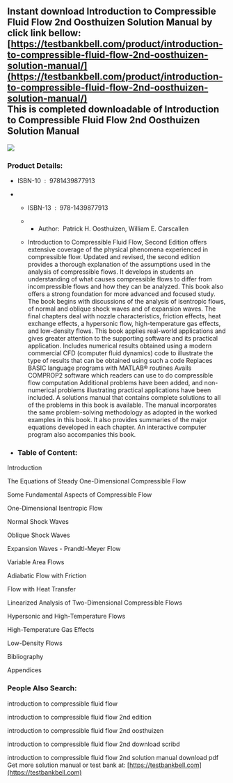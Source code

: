 Instant download **Introduction to Compressible Fluid Flow 2nd Oosthuizen Solution Manual** by click link bellow:  
[https://testbankbell.com/product/introduction-to-compressible-fluid-flow-2nd-oosthuizen-solution-manual/](https://testbankbell.com/product/introduction-to-compressible-fluid-flow-2nd-oosthuizen-solution-manual/)  
This is completed downloadable of Introduction to Compressible Fluid Flow 2nd Oosthuizen Solution Manual
--------------------------------------------------------------------------------------------------------


![](https://testbankbell.com/wp-content/uploads/2023/05/introduction-to-compressible-fluid-flow-2nd-oosthuizen-solution-manual.jpg)
### Product Details:


* ISBN-10 ‏ : ‎ 9781439877913
* * ISBN-13 ‏ : ‎ 978-1439877913
  * * Author:  Patrick H. Oosthuizen, William E. Carscallen
   
  * Introduction to Compressible Fluid Flow, Second Edition offers extensive coverage of the physical phenomena experienced in compressible flow. Updated and revised, the second edition provides a thorough explanation of the assumptions used in the analysis of compressible flows. It develops in students an understanding of what causes compressible flows to differ from incompressible flows and how they can be analyzed. This book also offers a strong foundation for more advanced and focused study. The book begins with discussions of the analysis of isentropic flows, of normal and oblique shock waves and of expansion waves. The final chapters deal with nozzle characteristics, friction effects, heat exchange effects, a hypersonic flow, high-temperature gas effects, and low-density flows. This book applies real-world applications and gives greater attention to the supporting software and its practical application. Includes numerical results obtained using a modern commercial CFD (computer fluid dynamics) code to illustrate the type of results that can be obtained using such a code Replaces BASIC language programs with MATLAB® routines Avails COMPROP2 software which readers can use to do compressible flow computation Additional problems have been added, and non-numerical problems illustrating practical applications have been included. A solutions manual that contains complete solutions to all of the problems in this book is available. The manual incorporates the same problem-solving methodology as adopted in the worked examples in this book. It also provides summaries of the major equations developed in each chapter. An interactive computer program also accompanies this book.
 
* ### Table of Content:

Introduction

The Equations of Steady One-Dimensional Compressible Flow

Some Fundamental Aspects of Compressible Flow

One-Dimensional Isentropic Flow

Normal Shock Waves

Oblique Shock Waves

Expansion Waves - Prandtl-Meyer Flow

Variable Area Flows

Adiabatic Flow with Friction

Flow with Heat Transfer

Linearized Analysis of Two-Dimensional Compressible Flows

Hypersonic and High-Temperature Flows

High-Temperature Gas Effects

Low-Density Flows

Bibliography

Appendices


 ### People Also Search:


 introduction to compressible fluid flow

 introduction to compressible fluid flow 2nd edition

 introduction to compressible fluid flow 2nd oosthuizen

 introduction to compressible fluid flow 2nd download scribd

 introduction to compressible fluid flow 2nd solution manual download pdf  
  Get more solution manual or test bank at: [https://testbankbell.com](https://testbankbell.com)
